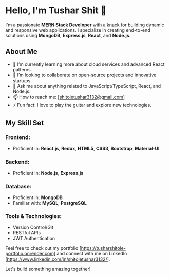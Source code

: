 # Hello, I'm Tushar Shit 👋

I'm a passionate **MERN Stack Developer** with a knack for building dynamic and responsive web applications. I specialize in creating end-to-end solutions using **MongoDB**, **Express.js**, **React**, and **Node.js**.

## About Me
- 🌱 I’m currently learning more about cloud services and advanced React patterns.
- 👯 I’m looking to collaborate on open-source projects and innovative startups.
- 💬 Ask me about anything related to JavaScript/TypeScript, React, and Node.js.
- 📫 How to reach me: [shitoletushar3132@gmail.com]
- ⚡ Fun fact: I love to play the guitar and explore new technologies.

## My Skill Set
### Frontend:
- Proficient in: **React.js**, **Redux**, **HTML5**, **CSS3**, **Bootstrap**, **Material-UI**

### Backend:
- Proficient in: **Node.js**, **Express.js**

### Database:
- Proficient in: **MongoDB**
- Familiar with: **MySQL**, **PostgreSQL**

### Tools & Technologies:
- Version Control/Git
- RESTful APIs
- JWT Authentication

Feel free to check out my portfolio [https://tusharshitole-portfolio.onrender.com] and connect with me on LinkedIn [https://www.linkedin.com/in/shitoletushar3132/].

Let's build something amazing together!

